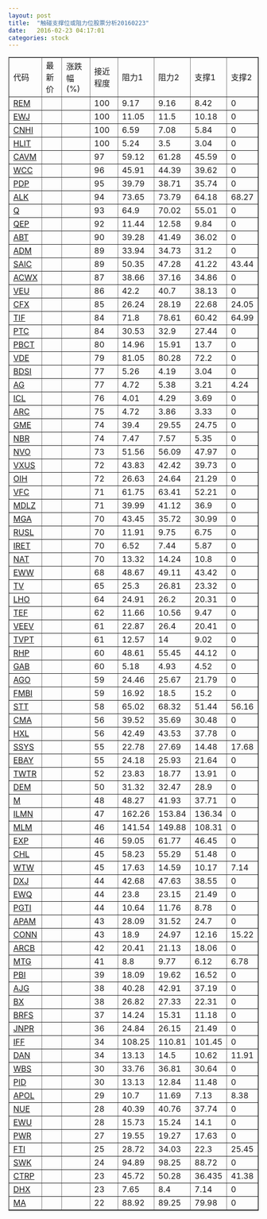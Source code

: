 ```yaml
---
layout: post
title:  "触碰支撑位或阻力位股票分析20160223"
date:   2016-02-23 04:17:01
categories: stock
---
```

<script type="text/javascript">
var stockList = []
stockList.push('gb_rem');
stockList.push('gb_ewj');
stockList.push('gb_cnhi');
stockList.push('gb_hlit');
stockList.push('gb_cavm');
stockList.push('gb_wcc');
stockList.push('gb_pdp');
stockList.push('gb_alk');
stockList.push('gb_q');
stockList.push('gb_qep');
stockList.push('gb_abt');
stockList.push('gb_adm');
stockList.push('gb_saic');
stockList.push('gb_acwx');
stockList.push('gb_veu');
stockList.push('gb_cfx');
stockList.push('gb_tif');
stockList.push('gb_ptc');
stockList.push('gb_pbct');
stockList.push('gb_vde');
stockList.push('gb_bdsi');
stockList.push('gb_ag');
stockList.push('gb_icl');
stockList.push('gb_arc');
stockList.push('gb_gme');
stockList.push('gb_nbr');
stockList.push('gb_nvo');
stockList.push('gb_vxus');
stockList.push('gb_oih');
stockList.push('gb_vfc');
stockList.push('gb_mdlz');
stockList.push('gb_mga');
stockList.push('gb_rusl');
stockList.push('gb_iret');
stockList.push('gb_nat');
stockList.push('gb_eww');
stockList.push('gb_tv');
stockList.push('gb_lho');
stockList.push('gb_tef');
stockList.push('gb_veev');
stockList.push('gb_tvpt');
stockList.push('gb_rhp');
stockList.push('gb_gab');
stockList.push('gb_ago');
stockList.push('gb_fmbi');
stockList.push('gb_stt');
stockList.push('gb_cma');
stockList.push('gb_hxl');
stockList.push('gb_ssys');
stockList.push('gb_ebay');
stockList.push('gb_twtr');
stockList.push('gb_dem');
stockList.push('gb_m');
stockList.push('gb_ilmn');
stockList.push('gb_mlm');
stockList.push('gb_exp');
stockList.push('gb_chl');
stockList.push('gb_wtw');
stockList.push('gb_dxj');
stockList.push('gb_ewq');
stockList.push('gb_pgti');
stockList.push('gb_apam');
stockList.push('gb_conn');
stockList.push('gb_arcb');
stockList.push('gb_mtg');
stockList.push('gb_pbi');
stockList.push('gb_ajg');
stockList.push('gb_bx');
stockList.push('gb_brfs');
stockList.push('gb_jnpr');
stockList.push('gb_iff');
stockList.push('gb_dan');
stockList.push('gb_wbs');
stockList.push('gb_pid');
stockList.push('gb_apol');
stockList.push('gb_nue');
stockList.push('gb_ewu');
stockList.push('gb_pwr');
stockList.push('gb_fti');
stockList.push('gb_swk');
stockList.push('gb_ctrp');
stockList.push('gb_dhx');
stockList.push('gb_ma');
</script>
<table border="1">
 <tr>
 <td>代码</td>
 <td>最新价</td>
 <td>涨跌幅(%)</td>
 <td>接近程度</td>
 <td>阻力1</td>
 <td>阻力2</td>
 <td>支撑1</td>
 <td>支撑2</td>
</tr>
  <tr id="rem" class="red">
  <td><a href="http://stock.finance.sina.com.cn/usstock/quotes/REM.html" target="_blank">REM</a></td><td></td><td></td><td>100</td><td>9.17</td><td>9.16</td><td>8.42</td><td>0</td></tr>
  <tr id="ewj" class="red">
  <td><a href="http://stock.finance.sina.com.cn/usstock/quotes/EWJ.html" target="_blank">EWJ</a></td><td></td><td></td><td>100</td><td>11.05</td><td>11.5</td><td>10.18</td><td>0</td></tr>
  <tr id="cnhi" class="red">
  <td><a href="http://stock.finance.sina.com.cn/usstock/quotes/CNHI.html" target="_blank">CNHI</a></td><td></td><td></td><td>100</td><td>6.59</td><td>7.08</td><td>5.84</td><td>0</td></tr>
  <tr id="hlit" class="red">
  <td><a href="http://stock.finance.sina.com.cn/usstock/quotes/HLIT.html" target="_blank">HLIT</a></td><td></td><td></td><td>100</td><td>5.24</td><td>3.5</td><td>3.04</td><td>0</td></tr>
  <tr id="cavm" class="red">
  <td><a href="http://stock.finance.sina.com.cn/usstock/quotes/CAVM.html" target="_blank">CAVM</a></td><td></td><td></td><td>97</td><td>59.12</td><td>61.28</td><td>45.59</td><td>0</td></tr>
  <tr id="wcc" class="red">
  <td><a href="http://stock.finance.sina.com.cn/usstock/quotes/WCC.html" target="_blank">WCC</a></td><td></td><td></td><td>96</td><td>45.91</td><td>44.39</td><td>39.62</td><td>0</td></tr>
  <tr id="pdp" class="red">
  <td><a href="http://stock.finance.sina.com.cn/usstock/quotes/PDP.html" target="_blank">PDP</a></td><td></td><td></td><td>95</td><td>39.79</td><td>38.71</td><td>35.74</td><td>0</td></tr>
  <tr id="alk" class="red">
  <td><a href="http://stock.finance.sina.com.cn/usstock/quotes/ALK.html" target="_blank">ALK</a></td><td></td><td></td><td>94</td><td>73.65</td><td>73.79</td><td>64.18</td><td>68.27</td></tr>
  <tr id="q" class="red">
  <td><a href="http://stock.finance.sina.com.cn/usstock/quotes/Q.html" target="_blank">Q</a></td><td></td><td></td><td>93</td><td>64.9</td><td>70.02</td><td>55.01</td><td>0</td></tr>
  <tr id="qep" class="red">
  <td><a href="http://stock.finance.sina.com.cn/usstock/quotes/QEP.html" target="_blank">QEP</a></td><td></td><td></td><td>92</td><td>11.44</td><td>12.58</td><td>9.84</td><td>0</td></tr>
  <tr id="abt" class="red">
  <td><a href="http://stock.finance.sina.com.cn/usstock/quotes/ABT.html" target="_blank">ABT</a></td><td></td><td></td><td>90</td><td>39.28</td><td>41.49</td><td>36.02</td><td>0</td></tr>
  <tr id="adm" class="red">
  <td><a href="http://stock.finance.sina.com.cn/usstock/quotes/ADM.html" target="_blank">ADM</a></td><td></td><td></td><td>89</td><td>33.94</td><td>34.73</td><td>31.2</td><td>0</td></tr>
  <tr id="saic" class="green">
  <td><a href="http://stock.finance.sina.com.cn/usstock/quotes/SAIC.html" target="_blank">SAIC</a></td><td></td><td></td><td>89</td><td>50.35</td><td>47.28</td><td>41.22</td><td>43.44</td></tr>
  <tr id="acwx" class="red">
  <td><a href="http://stock.finance.sina.com.cn/usstock/quotes/ACWX.html" target="_blank">ACWX</a></td><td></td><td></td><td>87</td><td>38.66</td><td>37.16</td><td>34.86</td><td>0</td></tr>
  <tr id="veu" class="red">
  <td><a href="http://stock.finance.sina.com.cn/usstock/quotes/VEU.html" target="_blank">VEU</a></td><td></td><td></td><td>86</td><td>42.2</td><td>40.7</td><td>38.13</td><td>0</td></tr>
  <tr id="cfx" class="red">
  <td><a href="http://stock.finance.sina.com.cn/usstock/quotes/CFX.html" target="_blank">CFX</a></td><td></td><td></td><td>85</td><td>26.24</td><td>28.19</td><td>22.68</td><td>24.05</td></tr>
  <tr id="tif" class="green">
  <td><a href="http://stock.finance.sina.com.cn/usstock/quotes/TIF.html" target="_blank">TIF</a></td><td></td><td></td><td>84</td><td>71.8</td><td>78.61</td><td>60.42</td><td>64.99</td></tr>
  <tr id="ptc" class="green">
  <td><a href="http://stock.finance.sina.com.cn/usstock/quotes/PTC.html" target="_blank">PTC</a></td><td></td><td></td><td>84</td><td>30.53</td><td>32.9</td><td>27.44</td><td>0</td></tr>
  <tr id="pbct" class="red">
  <td><a href="http://stock.finance.sina.com.cn/usstock/quotes/PBCT.html" target="_blank">PBCT</a></td><td></td><td></td><td>80</td><td>14.96</td><td>15.91</td><td>13.7</td><td>0</td></tr>
  <tr id="vde" class="red">
  <td><a href="http://stock.finance.sina.com.cn/usstock/quotes/VDE.html" target="_blank">VDE</a></td><td></td><td></td><td>79</td><td>81.05</td><td>80.28</td><td>72.2</td><td>0</td></tr>
  <tr id="bdsi" class="red">
  <td><a href="http://stock.finance.sina.com.cn/usstock/quotes/BDSI.html" target="_blank">BDSI</a></td><td></td><td></td><td>77</td><td>5.26</td><td>4.19</td><td>3.04</td><td>0</td></tr>
  <tr id="ag" class="green">
  <td><a href="http://stock.finance.sina.com.cn/usstock/quotes/AG.html" target="_blank">AG</a></td><td></td><td></td><td>77</td><td>4.72</td><td>5.38</td><td>3.21</td><td>4.24</td></tr>
  <tr id="icl" class="red">
  <td><a href="http://stock.finance.sina.com.cn/usstock/quotes/ICL.html" target="_blank">ICL</a></td><td></td><td></td><td>76</td><td>4.01</td><td>4.29</td><td>3.69</td><td>0</td></tr>
  <tr id="arc" class="red">
  <td><a href="http://stock.finance.sina.com.cn/usstock/quotes/ARC.html" target="_blank">ARC</a></td><td></td><td></td><td>75</td><td>4.72</td><td>3.86</td><td>3.33</td><td>0</td></tr>
  <tr id="gme" class="red">
  <td><a href="http://stock.finance.sina.com.cn/usstock/quotes/GME.html" target="_blank">GME</a></td><td></td><td></td><td>74</td><td>39.4</td><td>29.55</td><td>24.75</td><td>0</td></tr>
  <tr id="nbr" class="red">
  <td><a href="http://stock.finance.sina.com.cn/usstock/quotes/NBR.html" target="_blank">NBR</a></td><td></td><td></td><td>74</td><td>7.47</td><td>7.57</td><td>5.35</td><td>0</td></tr>
  <tr id="nvo" class="green">
  <td><a href="http://stock.finance.sina.com.cn/usstock/quotes/NVO.html" target="_blank">NVO</a></td><td></td><td></td><td>73</td><td>51.56</td><td>56.09</td><td>47.97</td><td>0</td></tr>
  <tr id="vxus" class="red">
  <td><a href="http://stock.finance.sina.com.cn/usstock/quotes/VXUS.html" target="_blank">VXUS</a></td><td></td><td></td><td>72</td><td>43.83</td><td>42.42</td><td>39.73</td><td>0</td></tr>
  <tr id="oih" class="red">
  <td><a href="http://stock.finance.sina.com.cn/usstock/quotes/OIH.html" target="_blank">OIH</a></td><td></td><td></td><td>72</td><td>26.63</td><td>24.64</td><td>21.29</td><td>0</td></tr>
  <tr id="vfc" class="red">
  <td><a href="http://stock.finance.sina.com.cn/usstock/quotes/VFC.html" target="_blank">VFC</a></td><td></td><td></td><td>71</td><td>61.75</td><td>63.41</td><td>52.21</td><td>0</td></tr>
  <tr id="mdlz" class="red">
  <td><a href="http://stock.finance.sina.com.cn/usstock/quotes/MDLZ.html" target="_blank">MDLZ</a></td><td></td><td></td><td>71</td><td>39.99</td><td>41.12</td><td>36.9</td><td>0</td></tr>
  <tr id="mga" class="red">
  <td><a href="http://stock.finance.sina.com.cn/usstock/quotes/MGA.html" target="_blank">MGA</a></td><td></td><td></td><td>70</td><td>43.45</td><td>35.72</td><td>30.99</td><td>0</td></tr>
  <tr id="rusl" class="red">
  <td><a href="http://stock.finance.sina.com.cn/usstock/quotes/RUSL.html" target="_blank">RUSL</a></td><td></td><td></td><td>70</td><td>11.91</td><td>9.75</td><td>6.75</td><td>0</td></tr>
  <tr id="iret" class="red">
  <td><a href="http://stock.finance.sina.com.cn/usstock/quotes/IRET.html" target="_blank">IRET</a></td><td></td><td></td><td>70</td><td>6.52</td><td>7.44</td><td>5.87</td><td>0</td></tr>
  <tr id="nat" class="red">
  <td><a href="http://stock.finance.sina.com.cn/usstock/quotes/NAT.html" target="_blank">NAT</a></td><td></td><td></td><td>70</td><td>13.32</td><td>14.24</td><td>10.8</td><td>0</td></tr>
  <tr id="eww" class="red">
  <td><a href="http://stock.finance.sina.com.cn/usstock/quotes/EWW.html" target="_blank">EWW</a></td><td></td><td></td><td>68</td><td>48.67</td><td>49.11</td><td>43.42</td><td>0</td></tr>
  <tr id="tv" class="red">
  <td><a href="http://stock.finance.sina.com.cn/usstock/quotes/TV.html" target="_blank">TV</a></td><td></td><td></td><td>65</td><td>25.3</td><td>26.81</td><td>23.32</td><td>0</td></tr>
  <tr id="lho" class="red">
  <td><a href="http://stock.finance.sina.com.cn/usstock/quotes/LHO.html" target="_blank">LHO</a></td><td></td><td></td><td>64</td><td>24.91</td><td>26.2</td><td>20.31</td><td>0</td></tr>
  <tr id="tef" class="red">
  <td><a href="http://stock.finance.sina.com.cn/usstock/quotes/TEF.html" target="_blank">TEF</a></td><td></td><td></td><td>62</td><td>11.66</td><td>10.56</td><td>9.47</td><td>0</td></tr>
  <tr id="veev" class="red">
  <td><a href="http://stock.finance.sina.com.cn/usstock/quotes/VEEV.html" target="_blank">VEEV</a></td><td></td><td></td><td>61</td><td>22.87</td><td>26.4</td><td>20.41</td><td>0</td></tr>
  <tr id="tvpt" class="red">
  <td><a href="http://stock.finance.sina.com.cn/usstock/quotes/TVPT.html" target="_blank">TVPT</a></td><td></td><td></td><td>61</td><td>12.57</td><td>14</td><td>9.02</td><td>0</td></tr>
  <tr id="rhp" class="red">
  <td><a href="http://stock.finance.sina.com.cn/usstock/quotes/RHP.html" target="_blank">RHP</a></td><td></td><td></td><td>60</td><td>48.61</td><td>55.45</td><td>44.12</td><td>0</td></tr>
  <tr id="gab" class="green">
  <td><a href="http://stock.finance.sina.com.cn/usstock/quotes/GAB.html" target="_blank">GAB</a></td><td></td><td></td><td>60</td><td>5.18</td><td>4.93</td><td>4.52</td><td>0</td></tr>
  <tr id="ago" class="red">
  <td><a href="http://stock.finance.sina.com.cn/usstock/quotes/AGO.html" target="_blank">AGO</a></td><td></td><td></td><td>59</td><td>24.46</td><td>25.67</td><td>21.79</td><td>0</td></tr>
  <tr id="fmbi" class="red">
  <td><a href="http://stock.finance.sina.com.cn/usstock/quotes/FMBI.html" target="_blank">FMBI</a></td><td></td><td></td><td>59</td><td>16.92</td><td>18.5</td><td>15.2</td><td>0</td></tr>
  <tr id="stt" class="green">
  <td><a href="http://stock.finance.sina.com.cn/usstock/quotes/STT.html" target="_blank">STT</a></td><td></td><td></td><td>58</td><td>65.02</td><td>68.32</td><td>51.44</td><td>56.16</td></tr>
  <tr id="cma" class="red">
  <td><a href="http://stock.finance.sina.com.cn/usstock/quotes/CMA.html" target="_blank">CMA</a></td><td></td><td></td><td>56</td><td>39.52</td><td>35.69</td><td>30.48</td><td>0</td></tr>
  <tr id="hxl" class="red">
  <td><a href="http://stock.finance.sina.com.cn/usstock/quotes/HXL.html" target="_blank">HXL</a></td><td></td><td></td><td>56</td><td>42.49</td><td>43.53</td><td>37.78</td><td>0</td></tr>
  <tr id="ssys" class="green">
  <td><a href="http://stock.finance.sina.com.cn/usstock/quotes/SSYS.html" target="_blank">SSYS</a></td><td></td><td></td><td>55</td><td>22.78</td><td>27.69</td><td>14.48</td><td>17.68</td></tr>
  <tr id="ebay" class="green">
  <td><a href="http://stock.finance.sina.com.cn/usstock/quotes/EBAY.html" target="_blank">EBAY</a></td><td></td><td></td><td>55</td><td>24.18</td><td>25.93</td><td>21.64</td><td>0</td></tr>
  <tr id="twtr" class="red">
  <td><a href="http://stock.finance.sina.com.cn/usstock/quotes/TWTR.html" target="_blank">TWTR</a></td><td></td><td></td><td>52</td><td>23.83</td><td>18.77</td><td>13.91</td><td>0</td></tr>
  <tr id="dem" class="green">
  <td><a href="http://stock.finance.sina.com.cn/usstock/quotes/DEM.html" target="_blank">DEM</a></td><td></td><td></td><td>50</td><td>31.32</td><td>32.47</td><td>28.9</td><td>0</td></tr>
  <tr id="m" class="red">
  <td><a href="http://stock.finance.sina.com.cn/usstock/quotes/M.html" target="_blank">M</a></td><td></td><td></td><td>48</td><td>48.27</td><td>41.93</td><td>37.71</td><td>0</td></tr>
  <tr id="ilmn" class="red">
  <td><a href="http://stock.finance.sina.com.cn/usstock/quotes/ILMN.html" target="_blank">ILMN</a></td><td></td><td></td><td>47</td><td>162.26</td><td>153.84</td><td>136.34</td><td>0</td></tr>
  <tr id="mlm" class="red">
  <td><a href="http://stock.finance.sina.com.cn/usstock/quotes/MLM.html" target="_blank">MLM</a></td><td></td><td></td><td>46</td><td>141.54</td><td>149.88</td><td>108.31</td><td>0</td></tr>
  <tr id="exp" class="red">
  <td><a href="http://stock.finance.sina.com.cn/usstock/quotes/EXP.html" target="_blank">EXP</a></td><td></td><td></td><td>46</td><td>59.05</td><td>61.77</td><td>46.45</td><td>0</td></tr>
  <tr id="chl" class="green">
  <td><a href="http://stock.finance.sina.com.cn/usstock/quotes/CHL.html" target="_blank">CHL</a></td><td></td><td></td><td>45</td><td>58.23</td><td>55.29</td><td>51.48</td><td>0</td></tr>
  <tr id="wtw" class="red">
  <td><a href="http://stock.finance.sina.com.cn/usstock/quotes/WTW.html" target="_blank">WTW</a></td><td></td><td></td><td>45</td><td>17.63</td><td>14.59</td><td>10.17</td><td>7.14</td></tr>
  <tr id="dxj" class="red">
  <td><a href="http://stock.finance.sina.com.cn/usstock/quotes/DXJ.html" target="_blank">DXJ</a></td><td></td><td></td><td>44</td><td>42.68</td><td>47.63</td><td>38.55</td><td>0</td></tr>
  <tr id="ewq" class="red">
  <td><a href="http://stock.finance.sina.com.cn/usstock/quotes/EWQ.html" target="_blank">EWQ</a></td><td></td><td></td><td>44</td><td>23.8</td><td>23.15</td><td>21.49</td><td>0</td></tr>
  <tr id="pgti" class="red">
  <td><a href="http://stock.finance.sina.com.cn/usstock/quotes/PGTI.html" target="_blank">PGTI</a></td><td></td><td></td><td>44</td><td>10.64</td><td>11.76</td><td>8.78</td><td>0</td></tr>
  <tr id="apam" class="red">
  <td><a href="http://stock.finance.sina.com.cn/usstock/quotes/APAM.html" target="_blank">APAM</a></td><td></td><td></td><td>43</td><td>28.09</td><td>31.52</td><td>24.7</td><td>0</td></tr>
  <tr id="conn" class="green">
  <td><a href="http://stock.finance.sina.com.cn/usstock/quotes/CONN.html" target="_blank">CONN</a></td><td></td><td></td><td>43</td><td>18.9</td><td>24.97</td><td>12.16</td><td>15.22</td></tr>
  <tr id="arcb" class="green">
  <td><a href="http://stock.finance.sina.com.cn/usstock/quotes/ARCB.html" target="_blank">ARCB</a></td><td></td><td></td><td>42</td><td>20.41</td><td>21.13</td><td>18.06</td><td>0</td></tr>
  <tr id="mtg" class="green">
  <td><a href="http://stock.finance.sina.com.cn/usstock/quotes/MTG.html" target="_blank">MTG</a></td><td></td><td></td><td>41</td><td>8.8</td><td>9.77</td><td>6.12</td><td>6.78</td></tr>
  <tr id="pbi" class="red">
  <td><a href="http://stock.finance.sina.com.cn/usstock/quotes/PBI.html" target="_blank">PBI</a></td><td></td><td></td><td>39</td><td>18.09</td><td>19.62</td><td>16.52</td><td>0</td></tr>
  <tr id="ajg" class="red">
  <td><a href="http://stock.finance.sina.com.cn/usstock/quotes/AJG.html" target="_blank">AJG</a></td><td></td><td></td><td>38</td><td>40.28</td><td>42.91</td><td>37.19</td><td>0</td></tr>
  <tr id="bx" class="red">
  <td><a href="http://stock.finance.sina.com.cn/usstock/quotes/BX.html" target="_blank">BX</a></td><td></td><td></td><td>38</td><td>26.82</td><td>27.33</td><td>22.31</td><td>0</td></tr>
  <tr id="brfs" class="red">
  <td><a href="http://stock.finance.sina.com.cn/usstock/quotes/BRFS.html" target="_blank">BRFS</a></td><td></td><td></td><td>37</td><td>14.24</td><td>15.31</td><td>11.18</td><td>0</td></tr>
  <tr id="jnpr" class="red">
  <td><a href="http://stock.finance.sina.com.cn/usstock/quotes/JNPR.html" target="_blank">JNPR</a></td><td></td><td></td><td>36</td><td>24.84</td><td>26.15</td><td>21.49</td><td>0</td></tr>
  <tr id="iff" class="red">
  <td><a href="http://stock.finance.sina.com.cn/usstock/quotes/IFF.html" target="_blank">IFF</a></td><td></td><td></td><td>34</td><td>108.25</td><td>110.81</td><td>101.45</td><td>0</td></tr>
  <tr id="dan" class="green">
  <td><a href="http://stock.finance.sina.com.cn/usstock/quotes/DAN.html" target="_blank">DAN</a></td><td></td><td></td><td>34</td><td>13.13</td><td>14.5</td><td>10.62</td><td>11.91</td></tr>
  <tr id="wbs" class="green">
  <td><a href="http://stock.finance.sina.com.cn/usstock/quotes/WBS.html" target="_blank">WBS</a></td><td></td><td></td><td>30</td><td>33.76</td><td>36.81</td><td>30.64</td><td>0</td></tr>
  <tr id="pid" class="red">
  <td><a href="http://stock.finance.sina.com.cn/usstock/quotes/PID.html" target="_blank">PID</a></td><td></td><td></td><td>30</td><td>13.13</td><td>12.84</td><td>11.48</td><td>0</td></tr>
  <tr id="apol" class="green">
  <td><a href="http://stock.finance.sina.com.cn/usstock/quotes/APOL.html" target="_blank">APOL</a></td><td></td><td></td><td>29</td><td>10.7</td><td>11.69</td><td>7.13</td><td>8.38</td></tr>
  <tr id="nue" class="red">
  <td><a href="http://stock.finance.sina.com.cn/usstock/quotes/NUE.html" target="_blank">NUE</a></td><td></td><td></td><td>28</td><td>40.39</td><td>40.76</td><td>37.74</td><td>0</td></tr>
  <tr id="ewu" class="red">
  <td><a href="http://stock.finance.sina.com.cn/usstock/quotes/EWU.html" target="_blank">EWU</a></td><td></td><td></td><td>28</td><td>15.73</td><td>15.24</td><td>14.1</td><td>0</td></tr>
  <tr id="pwr" class="red">
  <td><a href="http://stock.finance.sina.com.cn/usstock/quotes/PWR.html" target="_blank">PWR</a></td><td></td><td></td><td>27</td><td>19.55</td><td>19.27</td><td>17.63</td><td>0</td></tr>
  <tr id="fti" class="green">
  <td><a href="http://stock.finance.sina.com.cn/usstock/quotes/FTI.html" target="_blank">FTI</a></td><td></td><td></td><td>25</td><td>28.72</td><td>34.03</td><td>22.3</td><td>25.45</td></tr>
  <tr id="swk" class="red">
  <td><a href="http://stock.finance.sina.com.cn/usstock/quotes/SWK.html" target="_blank">SWK</a></td><td></td><td></td><td>24</td><td>94.89</td><td>98.25</td><td>88.72</td><td>0</td></tr>
  <tr id="ctrp" class="green">
  <td><a href="http://stock.finance.sina.com.cn/usstock/quotes/CTRP.html" target="_blank">CTRP</a></td><td></td><td></td><td>23</td><td>45.72</td><td>50.28</td><td>36.435</td><td>41.38</td></tr>
  <tr id="dhx" class="red">
  <td><a href="http://stock.finance.sina.com.cn/usstock/quotes/DHX.html" target="_blank">DHX</a></td><td></td><td></td><td>23</td><td>7.65</td><td>8.4</td><td>7.14</td><td>0</td></tr>
  <tr id="ma" class="red">
  <td><a href="http://stock.finance.sina.com.cn/usstock/quotes/MA.html" target="_blank">MA</a></td><td></td><td></td><td>22</td><td>88.92</td><td>89.25</td><td>79.98</td><td>0</td></tr>
</table>
